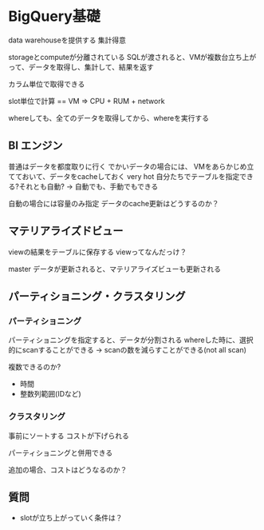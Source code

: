 # BigQuery基礎

data warehouseを提供する
集計得意

storageとcomputeが分離されている
SQLが渡されると、VMが複数台立ち上がって、データを取得し、集計して、結果を返す

カラム単位で取得できる

slot単位で計算 == VM
=> CPU + RUM + network

whereしても、全てのデータを取得してから、whereを実行する

## BI エンジン

普通はデータを都度取りに行く
でかいデータの場合には、
VMをあらかじめ立てておいて、データをcacheしておく
very hot
自分たちでテーブルを指定できる?それとも自動?
-> 自動でも、手動でもできる

自動の場合には容量のみ指定
データのcache更新はどうするのか？

## マテリアライズドビュー
viewの結果をテーブルに保存する
viewってなんだっけ？

master データが更新されると、マテリアライズビューも更新される

## パーティショニング・クラスタリング

### パーティショニング

パーティショニングを指定すると、データが分割される
whereした時に、選択的にscanすることができる
-> scanの数を減らすことができる(not all scan)

複数できるのか?

- 時間
- 整数列範囲(IDなど)

### クラスタリング

事前にソートする
コストが下げられる

パーティショニングと併用できる

追加の場合、コストはどうなるのか？

## 質問

- slotが立ち上がっていく条件は？
